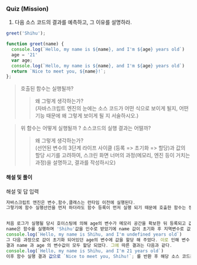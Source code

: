 ### Quiz (Mission)

1. 다음 소스 코드의 결과를 예측하고, 그 이유를 설명하라.

```js
greet('Shihu');

function greet(name) {
  console.log(`Hello, my name is ${name}, and I'm ${age} years old`)
  age = '21'
  var age;
  console.log(`Hello, my name is ${name}, and I'm ${age} years old`)
  return `Nice to meet you, ${name}!`;
};
```
> 호출된 함수는 실행될까?
>> 왜 그렇게 생각하는가? </br>
(자바스크립트 엔진의 눈에는 소스 코드가 어떤 식으로 보이게 될지, 어떤 기능 때문에 왜 그렇게 보이게 될 지 서술하시오.)

> 위 함수는 어떻게 실행될까 ? 소스코드의 실행 결과는 어떨까?
>> 왜 그렇게 생각하는가? </br>
(선언된 변수의 3단계 라이프 사이클 (등록 => 초기화 => 할당)과 값의 할당 시기를 고려하여, 스크린 화면 너머의 과정(메모리, 엔진 등이 거치는 과정)을 설명하고, 결과를 작성하시오)

#### 해설 및 풀이

해설 및 답 입력

```js
자바스크립트 엔진은 변수,함수,클래스는 런타임 이전에 실행된다. 
그렇기에 함수 실행선언을 먼저 하더라도 함수 등록이 먼저 실행 되기 때문에 호출한 함수는 정상적으로 실행된다.


처음 로그가 실행될 당시 호이스팅에 의해 age의 변수가 메모리 공간을 확보한 뒤 등록되고 값이 초기화(undefined)되어있는 상태이다. 
name은 함수를 실행하며 'Shihu'값을 인수로 받았기에 name 값이 초기화 후 지역변수로 값이 할당 되었다.. 그에 따른 결과는 다음과 같다.
console.log(`Hello, my name is Shihu, and I'm undefined years old`)
그 다음 과정으로 값이 초기화 되어있던 age의 변수에 값을 할당 해 주었다. 이로 인해 변수 age의 메모리 공간 에는 21의 값이 할당 되었다.
결과 name 과 age 의 변수값이 모두 할당 되었다. 그에 따른 결과는 다음과 같다.
console.log(`Hello, my name is Shihu, and I'm 21 years old`)
이후 함수 실행 결과 값으로 `Nice to meet you, Shihu!`; 를 반환 후 해당 소스 코드는 마무리 된다.
```
